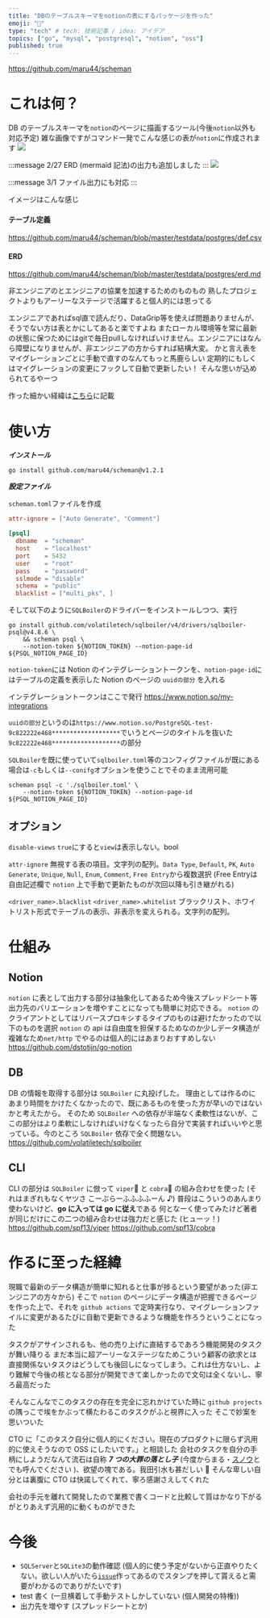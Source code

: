 ```yaml
---
title: "DBのテーブルスキーマをnotionの表にするパッケージを作った"
emoji: "🦣"
type: "tech" # tech: 技術記事 / idea: アイデア
topics: ["go", "mysql", "postgresql", "notion", "oss"]
published: true
---
```


https://github.com/maru44/scheman

# これは何？

DB のテーブルスキーマを`notion`のページに描画するツール(今後`notion`以外も対応予定)
雑な画像ですがコマンド一発でこんな感じの表が`notion`に作成されます
![](https://user-images.githubusercontent.com/46714011/155822065-f0f9f785-b2b1-4abd-b98b-052496dff169.png)

:::message
2/27 ERD (mermaid 記法)の出力も追加しました
:::
![](https://user-images.githubusercontent.com/46714011/155862202-77e81b99-681a-44fb-bf1c-669dae7f1f5a.png)

:::message
3/1 ファイル出力にも対応
:::

イメージはこんな感じ

#### テーブル定義

https://github.com/maru44/scheman/blob/master/testdata/postgres/def.csv

#### ERD

https://github.com/maru44/scheman/blob/master/testdata/postgres/erd.md

非エンジニアのとエンジニアの協業を加速するためのものもの
熟したプロジェクトよりもアーリーなステージで活躍すると個人的には思ってる

エンジニアであればsql直で読んだり、DataGrip等を使えば問題ありませんが、そうでない方は表とかにしてあると楽ですよね
またローカル環境等を常に最新の状態に保つためにはgitで毎日pullしなければいけません。エンジニアにはなんら障壁になりませんが、非エンジニアの方からすれば結構大変。
かと言え表をマイグレーションごとに手動で直すのなんてもっと馬鹿らしい
定期的にもしくはマイグレーションの変更にフックして自動で更新したい！
そんな思いが込められてるやーつ

作った細かい経緯は[こちら](#作るに至った経緯)に記載

# 使い方

**_インストール_**

```
go install github.com/maru44/scheman@v1.2.1
```

**_設定ファイル_**

`scheman.toml`ファイルを作成

```toml:scheman.toml
attr-ignore = ["Auto Generate", "Comment"]

[psql]
  dbname  = "scheman"
  host    = "localhost"
  port    = 5432
  user    = "root"
  pass    = "password"
  sslmode = "disable"
  schema  = "public"
  blacklist = ["multi_pks", ]

```

そして以下のように`SQLBoiler`のドライバーをインストールしつつ、実行

```shell:例
go install github.com/volatiletech/sqlboiler/v4/drivers/sqlboiler-psql@v4.8.6 \
    && scheman psql \
    --notion-token ${NOTION_TOKEN} --notion-page-id ${PSQL_NOTION_PAGE_ID}
```

`notion-token`には Notion のインテグレーショントークンを、`notion-page-id`にはテーブルの定義を表示した Notion のページの `uuidの部分` を入れる

インテグレーショントークンはここで発行
https://www.notion.so/my-integrations

`uuidの部分`というのは`https://www.notion.so/PostgreSQL-test-9c822222e468*******************`でいうとページのタイトルを抜いた`9c822222e468*******************`の部分

`SQLBoiler`を既に使っていて`sqlboiler.toml`等のコンフィグファイルが既にある場合は`-c`もしくは`--conifg`オプションを使うことでそのまま流用可能

```shell:例 (sqlboiler.toml)
scheman psql -c './sqlboiler.toml' \
    --notion-token ${NOTION_TOKEN} --notion-page-id ${PSQL_NOTION_PAGE_ID}
```

## オプション

`disable-views`
`true`にすると`view`は表示しない。bool

`attr-ignore`
無視する表の項目。文字列の配列。`Data Type`, `Default`, `PK`, `Auto Generate`, `Unique`, `Null`, `Enum`, `Comment`, `Free Entry`から複数選択 (Free Entryは自由記述欄で `notion` 上で手動で更新たものが次回以降も引き継がれる)

`<driver_name>.blacklist`
`<driver_name>.whitelist`
ブラックリスト、ホワイトリスト形式でテーブルの表示、非表示を変えられる。文字列の配列。

# 仕組み

## Notion

`notion` に表として出力する部分は抽象化してあるため今後スプレッドシート等出力先のバリエーションを増やすことになっても簡単に対応できる。
`notion` のクライアントとしてはリバースプロキシするタイプのものは避けたかったので以下のものを選択
`notion` の api は自由度を担保するためなのか少しデータ構造が複雑なため`net/http` でやるのは個人的にはあまりおすすめしない
https://github.com/dstotijn/go-notion

## DB

DB の情報を取得する部分は `SQLBoiler` に丸投げした。
理由としては作るのにあまり時間をかけたくなかったので、既にあるものを使った方が早いのではないかと考えたから。
そのため `SQLBoiler` への依存が半端なく柔軟性はないが、ここの部分はより柔軟にしなければいけなくなったら自分で実装すればいいやと思っている。今のところ `SQLBoiler` 依存で全く問題ない。
https://github.com/volatiletech/sqlboiler

## CLI

CLI の部分は `SQLBoiler` に倣って `viper`🐍 と `cobra`🐍 の組み合わせを使った (それはまぎれもなくヤツさ こーぶらーふふふふーん ♪)
普段はこういうのあんまり使わないけど、**go に入っては go に従え**である
何となーく使ってみたけど著者が同じだけにこの二つの組み合わせは強力だと感じた (ヒューッ！)
https://github.com/spf13/viper
https://github.com/spf13/cobra

# 作るに至った経緯

現職で最新のデータ構造が簡単に知れると仕事が捗るという要望があった(非エンジニアの方々から)
そこで `notion` のページにデータ構造が把握できるページを作った上で、それを `github actions` で定時実行なり、マイグレーションファイルに変更があるたびに自動で更新できるような機能を作ろうということになった

タスクがアサインされるも、他の売り上げに直結するであろう機能開発のタスクが舞い降りる
まだ本当に超アーリーなステージなためこういう顧客の欲求とは直接関係ないタスクはどうしても後回しになってしまう。これは仕方ないし、より難解で今後の核となる部分が開発できて楽しかったので文句は全くないし、寧ろ最高だった

そんなこんなでこのタスクの存在を完全に忘れかけていた時に `github projects` の隅っこで埃をかぶって横たわるこのタスクがふと視界に入った
そこで妙案を思いついた

CTO に「このタスク自分に個人的にください。現在のプロダクトに限らず汎用的に使えそうなので OSS にしたいです。」と相談した
会社のタスクを自分の手柄にしようだなんて流石は自称 **_7 つの大罪の落とし子_** (今度からまる・[スノウ](https://gameofthrones.fandom.com/wiki/Bastardy?file=Bastard_names_by_region.PNG)とでも呼んでください )、欲望の塊である。我田引水も甚だしい 🌾
そんな卑しい自分とは裏腹に CTO は快諾してくれて、寧ろ感謝さえしてくれた

会社の手元を離れて開発したので業務で書くコードと比較して質はかなり下がるがとりあえず汎用的に動くものができた

# 今後

- `SQLServer`と`SQLite3`の動作確認 (個人的に使う予定がないから正直やりたくない。欲しい人がいたら[`issue`](https://github.com/maru44/scheman/issues)作ってあるのでスタンプを押して貰えると需要がわかるのでありがたいです)
- test 書く (一旦横着して手動テストしかしていない (個人開発の特権))
- 出力先を増やす (スプレッドシートとか)
